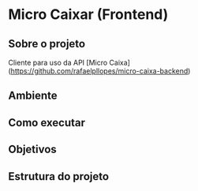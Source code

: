 # Micro Caixar (Frontend)

## Sobre o projeto
Cliente para uso da API [Micro Caixa] (https://github.com/rafaelpllopes/micro-caixa-backend)

## Ambiente

## Como executar

## Objetivos

## Estrutura do projeto
